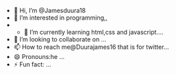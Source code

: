 - 👋 Hi, I’m @Jamesduura18
- 👀 I’m interested in programming,,
- - 🌱 I’m currently learning html,css and javascript....
- 💞️ I’m looking to collaborate on ...
- 📫 How to reach me@Duurajames16 that is for twitter...
- 😄 Pronouns:he ...
- ⚡ Fun fact: ...

<!---
Jamesduura18/Jamesduura18 is a ✨ special ✨ repository because its `README.md` (this file) appears on your GitHub profile.
You can click the Preview link to take a look at your changes.
--->

